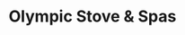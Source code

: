 ---
title: "Olympic Stove & Spas"
url: /hoodsport/olympic-stove-and-spas/
shop: interior decoration
---